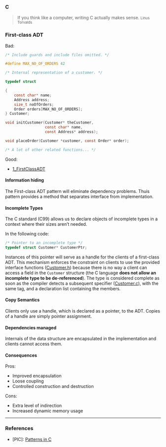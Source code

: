 ### **C**
> If you think like a computer, writing C actually makes sense.
> <small> Linus Torvalds </small>

### First-class ADT

Bad:

```c
/* Include guards and include files omitted. */

#define MAX_NO_OF_ORDERS 42

/* Internal representation of a customer. */

typedef struct

{
    const char* name;
    Address address;
    size_t noOfOrders;
    Order orders[MAX_NO_OF_ORDERS];
} Customer;

void initCustomer(Customer* theCustomer,
                  const char* name,
                  const Address* address);

void placeOrder(Customer *customer, const Order* order);

/* A lot of other related functions... */
```

Good:

* [1_FirstClassADT](https://github.com/adamtornhill/PatternsInC/tree/master/1_FirstClassADT)

#### Information hiding

The First-class ADT pattern will eliminate dependency problems. Thuis pattern provides a method that separates interface from implementation.

#### Incomplete Types

The C standard (C99) allows us to declare objects of incomplete types in a context where their sizes aren’t needed.

In the following code:

```c
/* Pointer to an incomplete type */
typedef struct Customer* CustomerPtr;
```
Instances of this pointer will serve as a handle for the clients of a first-class ADT. This mechanism enforces the constraint on clients to use the provided interface functions ([Customer.h](https://github.com/adamtornhill/PatternsInC/blob/master/1_FirstClassADT/Customer.h)) because there is no way a client can access a field in the `Customer` structure (the C language **does not allow an incomplete type to be de-referenced**). The type is considered complete as soon as the compiler detects a subsequent specifier ([Customer.c](https://github.com/adamtornhill/PatternsInC/blob/master/1_FirstClassADT/Customer.c#L5)), with the same tag, and a declaration list containing the members.

#### Copy Semantics

Clients only use a handle, which is declared as a pointer, to the ADT. Copies of a handle are simply pointer assignment.

#### Dependencies managed

Internals of the data structure are encapsulated in the implementation and clients cannot access them.

#### Consequences
Pros:

* Improved encapsulation
* Loose coupling
* Controlled construction and destruction

Cons:

* Extra level of indirection
* Increased dynamic memory usage

- - -

### References

* [PIC]: [Patterns in C](https://github.com/adamtornhill/PatternsInC)
